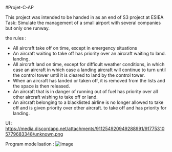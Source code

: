 #Projet-C-AP

This project was intended to be handed in as an end of S3 project at ESIEA
Task: Simulate the management of a small airport with several companies but only one runway.

the rules :
- All aircraft take off on time, except in emergency situations
- An aircraft waiting to take off has priority over an aircraft waiting to land.
landing.
- All aircraft land on time, except for difficult weather conditions, in which case an aircraft
in which case a landing aircraft will continue to turn until the control tower
until it is cleared to land by the control tower.
- When an aircraft has landed or taken off, it is removed from the lists and the space is then
released.
- An aircraft that is in danger of running out of fuel has priority over all other
aircraft wishing to take off or land.
- An aircraft belonging to a blacklisted airline is no longer allowed to take off and is given priority over other aircraft.
to take off and has priority for landing.

UI : https://media.discordapp.net/attachments/911254920949288991/917753105779683348/unknown.png

Program modelisation  : ![image](https://user-images.githubusercontent.com/42451595/188669614-49411e78-9b04-47fd-84ad-57ce012c6107.png)


